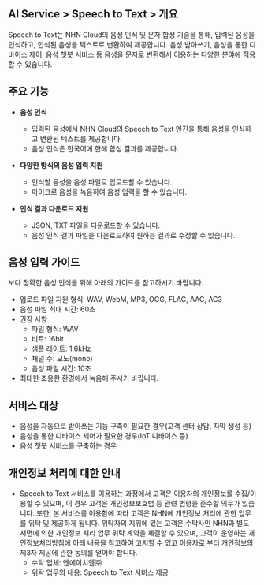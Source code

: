 ## AI Service > Speech to Text > 개요

Speech to Text는 NHN Cloud의 음성 인식 및 문자 합성 기술을 통해, 입력된 음성을 인식하고, 인식된 음성을 텍스트로 변환하여 제공합니다. 음성 받아쓰기, 음성을 통한 디바이스 제어, 음성 챗봇 서비스 등 음성을 문자로 변환해서 이용하는 다양한 분야에 적용할 수 있습니다.

## 주요 기능

* **음성 인식**
    * 입력된 음성에서 NHN Cloud의 Speech to Text 엔진을 통해 음성을 인식하고 변환된 텍스트를 제공합니다.
    * 음성 인식은 한국어에 한해 합성 결과를 제공합니다.

* **다양한 방식의 음성 입력 지원**
    * 인식할 음성을 음성 파일로 업로드할 수 있습니다.
    * 마이크로 음성을 녹음하여 음성 입력을 할 수 있습니다.

* **인식 결과 다운로드 지원**
    * JSON, TXT 파일을 다운로드할 수 있습니다.
    * 음성 인식 결과 파일을 다운로드하여 원하는 결과로 수정할 수 있습니다.

## 음성 입력 가이드

보다 정확한 음성 인식을 위해 아래의 가이드를 참고하시기 바랍니다.

* 업로드 파일 지원 형식: WAV, WebM, MP3, OGG, FLAC, AAC, AC3
* 음성 파일 최대 시간: 60초
* 권장 사항
    * 파일 형식: WAV
    * 비트: 16bit
    * 샘플 레이트: 1.6kHz
    * 채널 수: 모노(mono)
    * 음성 파일 시간: 10초
* 최대한 조용한 환경에서 녹음해 주시기 바랍니다.

## 서비스 대상
* 음성을 자동으로 받아쓰는 기능 구축이 필요한 경우(고객 센터 상담, 자막 생성 등)
* 음성을 통한 디바이스 제어가 필요한 경우(IoT 디바이스 등)
* 음성 챗봇 서비스를 구축하는 경우

## 개인정보 처리에 대한 안내
* Speech to Text 서비스를 이용하는 과정에서 고객은 이용자의 개인정보를 수집/이용할 수 있으며, 이 경우 고객은 개인정보보호법 등 관련 법령을 준수할 의무가 있습니다. 또한, 본 서비스를 이용함에 따라 고객은 NHN에 개인정보 처리에 관한 업무를 위탁 및 제공하게 됩니다. 위탁자의 지위에 있는 고객은 수탁사인 NHN과 별도 서면에 의한 개인정보 처리 업무 위탁 계약을 체결할 수 있으며, 고객이 운영하는 개인정보처리방침에 아래 내용을 참고하여 고지할 수 있고 이용자로 부터 개인정보의 제3자 제공에 관한 동의를 얻어야 합니다.
    - 수탁 업체: 엔에이치엔㈜
    - 위탁 업무의 내용: Speech to Text 서비스 제공
